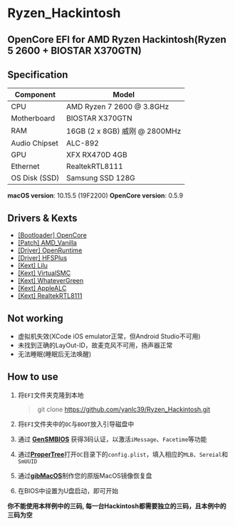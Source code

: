 # Ryzen_Hackintosh
## OpenCore EFI for AMD Ryzen Hackintosh(Ryzen 5 2600 + BIOSTAR X370GTN)

## Specification
| **Component** | **Model** |
| ------------- | --------- |
| CPU | AMD Ryzen 7 2600 @ 3.8GHz |
| Motherboard | BIOSTAR X370GTN |
| RAM | 16GB (2 x 8GB) 威刚 @ 2800MHz |
| Audio Chipset | ALC-892 |
| GPU | XFX RX470D 4GB |
| Ethernet | RealtekRTL8111 |
| OS Disk (SSD) | Samsung SSD 128G |

**macOS version**: 10.15.5 (19F2200) 
**OpenCore version**: 0.5.9  

## Drivers & Kexts
 - [[Bootloader] OpenCore](https://github.com/acidanthera/OpenCorePkg)
 - [[Patch] AMD_Vanilla](https://github.com/AMD-OSX/AMD_Vanilla)
 - [[Driver] OpenRuntime](https://github.com/acidanthera/OpenCorePkg)
 - [[Driver] HFSPlus](https://github.com/acidanthera/OcBinaryData/blob/master/Drivers/HfsPlus.efi)
 - [[Kext] Lilu](https://github.com/acidanthera/Lilu)
 - [[Kext] VirtualSMC](https://github.com/acidanthera/VirtualSMC)
 - [[Kext] WhateverGreen](https://github.com/acidanthera/WhateverGreen)
 - [[Kext] AppleALC](https://github.com/acidanthera/AppleALC)
 - [[Kext] RealtekRTL8111](https://bitbucket.org/RehabMan/os-x-realtek-network/downloads/)

## Not working
 - 虚拟机失效(XCode iOS emulator正常，但Android Studio不可用)
 - 未找到正确的LayOut-ID，故麦克风不可用，扬声器正常
 - 无法睡眠(睡眠后无法唤醒)

## How to use
  1. 将`EFI`文件夹克隆到本地

     > ​	git clone https://github.com/yanlc39/Ryzen_Hackintosh.git

  2. 将`EFI`文件夹中的`OC`与`BOOT`放入引导磁盘中

  3. 通过 [**GenSMBIOS**](https://github.com/corpnewt/GenSMBIOS) 获得3码认证，以激活`iMessage`、`Facetime`等功能

  4. 通过[**ProperTree**](https://github.com/corpnewt/ProperTree)打开`OC`目录下的`config.plist`，填入相应的`MLB`、`Sereial`和`SmUUID`

  5. 通过[**gibMacOS**](https://github.com/corpnewt/gibMacOS/)制作您的原版MacOS镜像恢复盘

  6. 在BIOS中设置为U盘启动，即可开始 

**你不能使用本样例中的三码, 每一台Hackintosh都需要独立的三码，且本例中的三码为空**